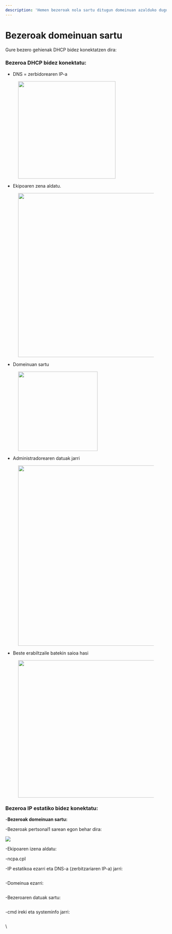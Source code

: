```yaml
---
description: 'Hemen bezeroak nola sartu ditugun domeinuan azalduko dugu:'
---
```


# Bezeroak domeinuan sartu

Gure bezero gehienak DHCP bidez konektatzen dira:

### Bezeroa DHCP bidez konektatu:

* DNS = zerbidorearen IP-a

<figure><img src="../.gitbook/assets/unknown (16).png" alt="" width="304"><figcaption></figcaption></figure>

* Ekipoaren zena aldatu.

<figure><img src="../.gitbook/assets/unknown (17).png" alt="" width="512"><figcaption></figcaption></figure>

* Domeinuan sartu

<figure><img src="../.gitbook/assets/unknown (18).png" alt="" width="248"><figcaption></figcaption></figure>



* Administradorearen datuak jarri

<figure><img src="../.gitbook/assets/unknown (19).png" alt="" width="563"><figcaption></figcaption></figure>



* Beste erabiltzaile batekin saioa hasi

<figure><img src="../.gitbook/assets/unknown (20).png" alt="" width="429"><figcaption></figcaption></figure>

### Bezeroa IP estatiko bidez konektatu:

-**Bezeroak domeinuan sartu:**

-Bezeroak pertsonal1 sarean egon behar dira:



![](<../.gitbook/assets/unknown (10).png>)



-Ekipoaren izena aldatu:

-ncpa.cpl

-IP estatikoa ezarri eta DNS-a (zerbitzariaren IP-a) jarri:

<figure><img src="../.gitbook/assets/unknown (3) (1).png" alt=""><figcaption></figcaption></figure>



-Domeinua ezarri:

<figure><img src="../.gitbook/assets/unknown (6) (1).png" alt=""><figcaption></figcaption></figure>

-Bezeroaren datuak sartu:

<figure><img src="../.gitbook/assets/unknown (20).png" alt=""><figcaption></figcaption></figure>

-cmd ireki eta systeminfo jarri:

<figure><img src="../.gitbook/assets/image (1) (1).png" alt=""><figcaption></figcaption></figure>

\


